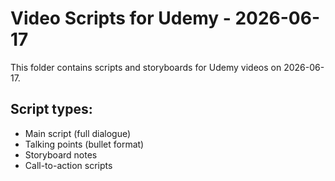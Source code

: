 # Video Scripts for Udemy - 2026-06-17

This folder contains scripts and storyboards for Udemy videos on 2026-06-17.

## Script types:
- Main script (full dialogue)
- Talking points (bullet format)
- Storyboard notes
- Call-to-action scripts
